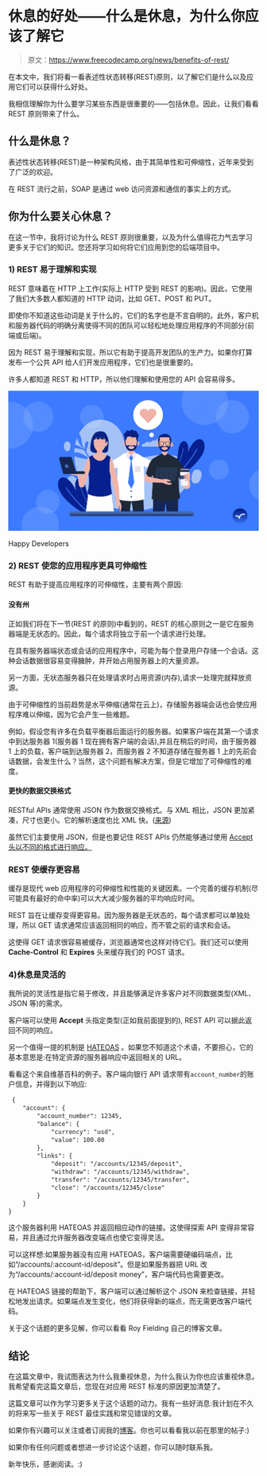 # 休息的好处——什么是休息，为什么你应该了解它

> 原文：<https://www.freecodecamp.org/news/benefits-of-rest/>

在本文中，我们将看一看表述性状态转移(REST)原则，以了解它们是什么以及应用它们可以获得什么好处。

我相信理解你为什么要学习某些东西是很重要的——包括休息。因此，让我们看看 REST 原则带来了什么。

## 什么是休息？

表述性状态转移(REST)是一种架构风格，由于其简单性和可伸缩性，近年来受到了广泛的欢迎。

在 REST 流行之前，SOAP 是通过 web 访问资源和通信的事实上的方式。

## 你为什么要关心休息？

在这一节中，我将讨论为什么 REST 原则很重要，以及为什么值得花力气去学习更多关于它们的知识。您还将学习如何将它们应用到您的后端项目中。

### 1) REST 易于理解和实现

REST 意味着在 HTTP 上工作(实际上 HTTP 受到 REST 的影响)。因此，它使用了我们大多数人都知道的 HTTP 动词，比如 GET、POST 和 PUT。

即使你不知道这些动词是关于什么的，它们的名字也是不言自明的。此外，客户机和服务器代码的明确分离使得不同的团队可以轻松地处理应用程序的不同部分(前端或后端)。

因为 REST 易于理解和实现，所以它有助于提高开发团队的生产力。如果你打算发布一个公共 API 给人们开发应用程序，它们也是很重要的。

许多人都知道 REST 和 HTTP，所以他们理解和使用您的 API 会容易得多。

![How to Keep Your Developer Team Happy: Lead Dev New York 2019 | Arc Blog](img/8ef054dbb3e02adfb4356f8d51c8311f.png)

Happy Developers

### 2) REST 使您的应用程序更具可伸缩性

REST 有助于提高应用程序的可伸缩性，主要有两个原因:

#### 没有州

正如我们将在下一节(REST 的原则)中看到的，REST 的核心原则之一是它在服务器端是无状态的。因此，每个请求将独立于前一个请求进行处理。

在具有服务器端状态或会话的应用程序中，可能为每个登录用户存储一个会话。这种会话数据很容易变得臃肿，并开始占用服务器上的大量资源。

另一方面，无状态服务器只在处理请求时占用资源(内存),请求一处理完就释放资源。

由于可伸缩性的当前趋势是水平伸缩(通常在云上)，存储服务器端会话也会使应用程序难以伸缩，因为它会产生一些难题。

例如，假设您有许多在负载平衡器后面运行的服务器。如果客户端在其第一个请求中到达服务器 1(服务器 1 现在拥有客户端的会话),并且在稍后的时间，由于服务器 1 上的负载，客户端到达服务器 2，而服务器 2 不知道存储在服务器 1 上的先前会话数据，会发生什么？当然，这个问题有解决方案，但是它增加了可伸缩性的难度。

#### 更快的数据交换格式

RESTful APIs 通常使用 JSON 作为数据交换格式。与 XML 相比，JSON 更加紧凑，尺寸也更小。它的解析速度也比 XML 快。([来源](http://ijcsn.org/IJCSN-2014/3-4/JSON-vs-XML-A-Comparative-Performance-Analysis-of-Data-Exchange-Formats.pdf))

虽然它们主要使用 JSON，但是也要记住 REST APIs 仍然能够通过使用 [Accept 头以不同的格式进行响应。](https://developer.mozilla.org/en-US/docs/Web/HTTP/Headers/Accept)

### REST 使缓存更容易

缓存是现代 web 应用程序的可伸缩性和性能的关键因素。一个完善的缓存机制(尽可能具有最好的命中率)可以大大减少服务器的平均响应时间。

REST 旨在让缓存变得更容易。因为服务器是无状态的，每个请求都可以单独处理，所以 GET 请求通常应该返回相同的响应，而不管之前的请求和会话。

这使得 GET 请求很容易被缓存，浏览器通常也这样对待它们。我们还可以使用 **Cache-Control** 和 **Expires** 头来缓存我们的 POST 请求。

### 4)休息是灵活的

我所说的灵活性是指它易于修改，并且能够满足许多客户对不同数据类型(XML、JSON 等)的需求。

客户端可以使用 **Accept** 头指定类型(正如我前面提到的), REST API 可以据此返回不同的响应。

另一个值得一提的机制是 [HATEOAS](https://www.wikiwand.com/en/HATEOAS#:~:text=Hypermedia%20as%20the%20Engine%20of,provide%20information%20dynamically%20through%20hypermedia.) 。如果您不知道这个术语，不要担心，它的基本意思是:在特定资源的服务器响应中返回相关的 URL。

看看这个来自维基百科的例子。客户端向银行 API 请求带有`account_number`的账户信息，并得到以下响应:

```
 {
    "account": {
        "account_number": 12345,
        "balance": {
            "currency": "usd",
            "value": 100.00
        },
        "links": {
            "deposit": "/accounts/12345/deposit",
            "withdraw": "/accounts/12345/withdraw",
            "transfer": "/accounts/12345/transfer",
            "close": "/accounts/12345/close"
        }
    }
}
```

这个服务器利用 HATEOAS 并返回相应动作的链接。这使得探索 API 变得非常容易，并且通过允许服务器改变端点也使它变得灵活。

可以这样想:如果服务器没有应用 HATEOAS，客户端需要硬编码端点，比如“/accounts/:account-id/deposit”。但是如果服务器把 URL 改为“/accounts/:account-id/deposit money”，客户端代码也需要更改。

在 HATEOAS 链接的帮助下，客户端可以通过解析这个 JSON 来检查链接，并轻松地发出请求。如果端点发生变化，他们将获得新的端点，而无需更改客户端代码。

关于这个话题的更多见解，你可以看看 Roy Fielding 自己的博客文章。

## 结论

在这篇文章中，我试图表达为什么我重视休息，为什么我认为你也应该重视休息。我希望看完这篇文章后，您现在对应用 REST 标准的原因更加清楚了。

这篇文章可以作为学习更多关于这个话题的动力。我有一些好消息:我计划在不久的将来写一些关于 REST 最佳实践和常见错误的文章。

如果你有兴趣可以关注或者订阅我的[博客](http://erinc.io/)。你也可以看看我以前在那里的帖子:)

如果你有任何问题或者想进一步讨论这个话题，你可以随时联系我。

新年快乐，感谢阅读。:)